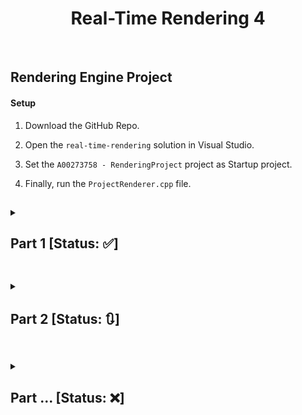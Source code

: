 
<h1  align=center>Real-Time Rendering 4</h1>

<br/>

  

<h2>Rendering Engine Project</h2>

  

<h4>Setup</h4>

1. Download the GitHub Repo.

2. Open the `real-time-rendering` solution in Visual Studio.

3. Set the `A00273758 - RenderingProject` project as Startup project.

4. Finally, run the `ProjectRenderer.cpp` file.

##  

<details>
  <summary> <h2>Part 1 [Status: ✅]</h2> </summary>
<blockquote>
<details>
	<summary><h4>Goal</h4></summary>

  #### The goal of this part of the project was to refactor the code in such ways so that we can encapsulate the data and its functionality, <br/> <br/>i.e. Break down the functionality of a GameObject and a Shader into different classes.
	
  </details> 
	
<details>
    <summary><h4>UML Diagram</h4></summary>

  <br/>
   
   As we can see in the UML diagram below, there is a relationship that exists between a GameObject and a ShaderTechnique. This relationship can be described as <i>has-a</i> relationship between the two classes. In basic terms, this means that a single game object **has a** shader attached to it.
   
   <br/>
   
   ![UML Diagram: Showing Relationship between GameObject class & ShaderTechnique class](https://user-images.githubusercontent.com/34424878/218233715-c4c1ceb1-90b4-4640-a164-d878f9ceac1d.png)
	
  </details> 
	
<details>
   <summary><h4>Code Implementation</h4></summary>
  
   #### GameObject Class (.h file)
   
  ```cpp
  /// A Gameobject class which creates the vertex buffer and renders the gameobject.
/// This class inherits membersand functions of ShaderTechnique class as private membersand functions
class GameObject : private ShaderTechnique
{
public:
	GLuint vbo; // vertex buffer object
	GLuint numOfVertices; // max number of vertices
	ShaderTechnique* shader; // pointer to the attached shader
	// default constructor
	GameObject();
	// Creates a buffer based on the array of vertices passed into the function
	void createVertexBuffer(vec3 vertices[], int numverts);
	// renders the gameobject onto the screen
	void render();
};
  ```
   
   #### ShaderTechnique Class (.h file)
   
  ```cpp
  /// A class that can load, compile and link a vertex and fragment shader onto gameobject(s)
class ShaderTechnique
{
public:
	// default constructor
	ShaderTechnique();
	// reads (shader) file and returns the content of file as a string
	string readFile(string fileName);
	// creates a type of shader object (Vertex & Fragment) and then compiles and attaches the shader object to the program object
	void addShader(GLuint shaderProgram, const char* pShaderText, GLenum shaderType);
	// links and validates the shader program and sets it into pipeline
	void buildShader(string vertexShaderPath, string fragmentShaderPath);
};
  ```
   
	
  </details> 
	
<details>
    <summary><h4>Results</h4></summary>

   ### Before
     
| <p><img src="https://user-images.githubusercontent.com/34424878/218224866-a321e4ff-0c1e-4f6a-8bab-207495e6703e.png" width=300 height=200/></p>  |
|---|
| - In this the scene, one shader is applied to every object that is being rendered.  <br><br>- No classes, everything is in one (.cpp) file. <br><br>- The path of the shader files are hard coded, so cannot be changed for different objects. |

  ### After
  
| <p><img src="https://user-images.githubusercontent.com/34424878/218225202-c0adc299-055d-452e-a1d0-7b9c538325e7.png" width=300 height=200/></p>  |
|---|
| - Multiple objects are being rendered with each of them having their own shader.  <br><br>- In this part of project, the different functionalities are divided into their own separate classes ( [GameObject](https://github.com/MehadND/real-time-rendering-4/blob/0cfb8ef77be6ad0702a423c0a3d99f58f9a4429c/gt41samples%20(1)/gt41samples/renderingproject/GameObject.h) & [Shader](https://github.com/MehadND/real-time-rendering-4/blob/0cfb8ef77be6ad0702a423c0a3d99f58f9a4429c/gt41samples%20(1)/gt41samples/renderingproject/ShaderTechnique.h) ) <br><br>- `buildShader(vertexShaderPath, fragmentShaderPath)` function has 2 paramters for allwong users to enter file paths of the (vertex & fragment) shaders to be used for an object. |
	
  </details> 
	
</blockquote>
</details> 

##  

<details>

<summary>  <h2>Part 2 [Status: 🔃]</h2>  </summary>

<blockquote>

<details>

<summary><h4>Goal</h4></summary>

  

The goal of the part 2 of the project is to refactor this code so that you:

- Update your GameObject or Renderable to also encapsulate the scale, position and rotation of a collection of vertices (3D object).

- Create a Camera object which encapsulates the functionality of the camera.

- Update your GameObject so that you can create the vertex buffer object from the triangles specified in an OBJ file.

- Create a basic interactive scene demonstrating all features of your project.
	* For example navigating around a simple scene of objects loaded from obj files.

</details>

<details>

<summary><h4>UML Diagram</h4></summary>

  

Diagram

</details>

<details>

<summary><h4>Code Implementation</h4></summary>

  
- rendering
```cpp
static void renderSceneCallBack()
{
	glClear(GL_COLOR_BUFFER_BIT);

	objA.render();
	objB.render();

	// only doing translation when required (i.e. when user presses t)
	if (isTranslate)
	{
		printf("\nDoing Translation...");
		if (translateValue <= 0.8f)
		{
			translateValue += 0.009f;
		}

		objA.setTranslate(translateValue, 0, 0);
		objB.setTranslate(0, translateValue, 0);
	}

	// only doing scaling when required (i.e. when user presses s)
	if (isScale)
	{
		printf("\nDoing Scaling...");
		scaleValue += 0.01f;
		objA.setScale(scaleValue, scaleValue, 0);
		objB.setScale(0, scaleValue*4, 0);
	}

	glutSwapBuffers();
}
```
- creating gameobjects
```cpp
// Create GameObjects and its vertex buffer as well as sets the shader for the gameObject
static void createGameObjects()
{
	const int numVerts = 3;	// use this once or duplicate for each vbo
	
	Properties objA_Data[numVerts] = {
		{vec3(-0.5f, -0.5f, 0.0f), vec4(1.0f, 0.0f, 0.0f, 1.0f)},
		{vec3(0.5f, -0.5f, 0.0f),  vec4(0.0f, 1.0f, 0.0f, 1.0f)},
		{vec3(0.0f, 0.5f, 0.0f),  vec4(0.0f, 0.0f, 1.0f, 1.0f)}
	};

	Properties objB_Data[numVerts] = {
		{vec3(-0.5f, -0.5f, 0.0f), vec4(0.5f, 1.0f, 0.0f, 1.0f)},
		{vec3(0.5f, -0.5f, 0.0f),  vec4(0.0f, 1.0f, 0.0f, 1.0f)},
		{vec3(0.0f, 0.5f, 0.0f),  vec4(0.8f, 0.0f, 1.0f, 1.0f)}
	};

	objA.setPrimitiveMode(GL_TRIANGLES);
	objA.createVertexBuffer(objA_Data, numVerts);
	objA.setShader(&shaderA);

	objB.setPrimitiveMode(GL_TRIANGLES);
	objB.createVertexBuffer(objB_Data, numVerts);
	objB.setShader(&shaderA);
}
```

- Properties struct
```cpp
struct Properties
{
	vec3		pos;
	vec4		color;
	//glm::vec3		normal;

	ShaderTechnique* shader; // pointer to the attached shader
};
```

- GameObject Class
```cpp
/// A Gameobject class which creates the vertex buffer and renders the gameobject.
class GameObject
{
private:
	GLuint vbo; // vertex buffer object
	GLuint numOfVertices; // max number of vertices

	GLenum primitiveMode;

	Properties gameObjectProperties;

	mat4 finalTrans = mat4(1.0f);
	mat4 translator = mat4(1.0f);
	mat4 rotator = mat4(1.0f);
	mat4 scaler = mat4(1.0f);

	GLuint gTransformLocation;
	
	bool isSetTransform = true;

public:
	// default constructor
	GameObject();

	// Creates a buffer based on the array of vertices passed into the function
	void createVertexBuffer(Properties* properties, int numverts);

	// sets primtive mode for a gameobject
	void setPrimitiveMode(GLenum mode);
	
	// sets the shader (initailizes)
	void setShader(ShaderTechnique* s);

	// sets a (custom) translation
	void setTranslate(float translateXValue, float translateYValue, float translateZValue);

	// sets a (custom) scaling of an object
	void setScale(float scaleXValue, float scaleYValue, float scaleZValue);

	// sets the order of the transformation and links the cpu uniform variable with gpu/shader's uniform variable
	void setTransform();

	void applyTransform();

	// renders the gameobject onto the screen
	void render();
};
```

- ShaderTechnique Class
```cpp
/// A class that can load, compile and link a vertex and fragment shader onto gameobject(s)
class ShaderTechnique
{
public:

	// default constructor
	ShaderTechnique();

	// getter method for saher program
	GLuint getShaderProgram();

	// reads (shader) file and returns the content of file as a string
	string readFile(string fileName);

	// creates a type of shader object (Vertex & Fragment) and then compiles and attaches the shader object to the program object
	void addShader(GLuint shaderProgram, const char* pShaderText, GLenum shaderType);

	// links and validates the shader program and sets it into pipeline
	void buildShader(string vertexShaderPath, string fragmentShaderPath);

	// enables the shader for the gameObject
	void useShader();

private:
	GLuint shaderProgram;

};
```

 - Checks for transformation, i.e. only do transformation when translate or scale change

```cpp
// checks for changes in translate
void GameObject::setTranslate(float translateXValue, float translateYValue, float translateZValue)
{
	float oldX{}, oldY{}, oldZ{};
	// checks to see if there is any change in translation then set to new transform
	if (translateXValue != oldX || translateYValue != oldY || translateZValue != oldZ)
	{
		// do some translation here...
		translator = translate(mat4(1.0f), vec3(translateXValue, translateYValue, translateZValue));
		isSetTransform = true;
	}
	oldX = translateXValue;
	oldY = translateYValue;
	oldZ = translateZValue;
}
```
```cpp
// checks for changes in scale
void GameObject::setScale(float scaleXValue, float scaleYValue, float scaleZValue)
{
	float oldX{}, oldY{}, oldZ{};
	// checks to see if there is any change in scale then set to new transform
	if (scaleXValue != oldX || scaleYValue != oldY || scaleZValue != oldZ)
	{
		// do some scaling here...
		scaler = scale(mat4(1.0f), vec3(cosf(scaleXValue) / 2, sinf(scaleYValue) / 2, scaleZValue));
		isSetTransform = true;
	}
	oldX = scaleXValue;
	oldY = scaleYValue;
	oldZ = scaleZValue;
}
```
```cpp

void GameObject::setTransform()
{
	....
}

void GameObject::applyTransform()
{
	....
}

void GameObject::render()
{
	gameObjectProperties.shader->useShader();

	if (isSetTransform)
	{
		// set custom transformations
		setTransform();
		isSetTransform = false;
	}

	applyTransform();
	
	.....
}
```

</details>

<details>
    <summary><h4>Results</h4></summary>

   ### Before
     
| <p><img src="https://user-images.githubusercontent.com/34424878/218225202-c0adc299-055d-452e-a1d0-7b9c538325e7.png" width=500 height=300/></p>  |
|---|

  ### After
  
| <p><video src="https://user-images.githubusercontent.com/34424878/222951473-858de257-d30f-4849-b6ff-5cc8d9804b39.mp4" width=100 height=100/></p>  |
|---|
| *Please note the pauses in between are happening because the transform is done when it is necessary, in my project once user presses 't' or 's' it would do some transform, hence the little pauses in between* |
	

  </details> 
	
</blockquote>
</details> 

##  

<details>

<summary>  <h2>Part ... [Status: ❌]</h2>  </summary>

<blockquote>

<details>

<summary><h4>Goal</h4></summary>

  

Goal

</details>

<details>

<summary><h4>UML Diagram</h4></summary>

  

Diagram

</details>

<details>

<summary><h4>Code Implementation</h4></summary>

  

Code

</details>

<details>

<summary><h4>Results</h4></summary>

  

Results

</details>

</blockquote>

</details>

##  
